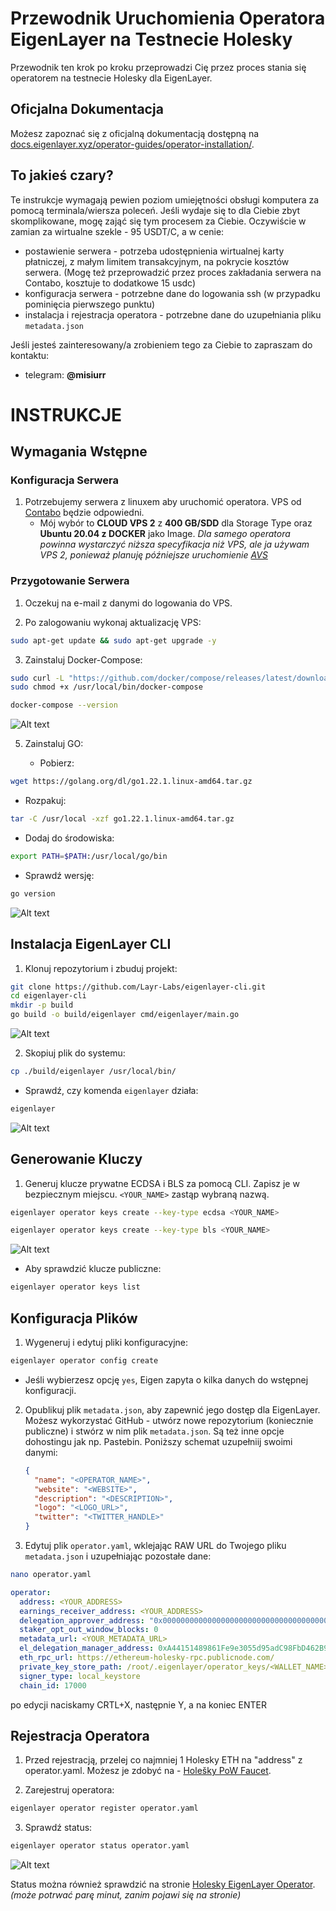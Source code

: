 # Przewodnik Uruchomienia Operatora EigenLayer na Testnecie Holesky

Przewodnik ten krok po kroku przeprowadzi Cię przez proces stania się operatorem na testnecie Holesky dla EigenLayer.

## Oficjalna Dokumentacja

Możesz zapoznać się z oficjalną dokumentacją dostępną na [docs.eigenlayer.xyz/operator-guides/operator-installation/](https://docs.eigenlayer.xyz/operator-guides/operator-installation/).

## To jakieś czary?

Te instrukcje wymagają pewien poziom umiejętności obsługi komputera za pomocą terminala/wiersza poleceń. Jeśli wydaje się to dla Ciebie zbyt skomplikowane, mogę zająć się tym procesem za Ciebie. Oczywiście w zamian za wirtualne szekle - 95 USDT/C, a w cenie:

- postawienie serwera - potrzeba udostępnienia wirtualnej karty płatniczej, z małym limitem transakcyjnym, na pokrycie kosztów serwera. (Mogę też przeprowadzić przez proces zakładania serwera na Contabo, kosztuje to dodatkowe 15 usdc) 
- konfiguracja serwera - potrzebne dane do logowania ssh (w przypadku pominięcia pierwszego punktu)
- instalacja i rejestracja operatora - potrzebne dane do uzupełniania pliku `metadata.json`

Jeśli jesteś zainteresowany/a zrobieniem tego za Ciebie to zapraszam do kontaktu: 
- telegram: **@misiurr**
  
# INSTRUKCJE

## Wymagania Wstępne

### Konfiguracja Serwera

1. Potrzebujemy serwera z linuxem aby uruchomić operatora. VPS od [Contabo](https://contabo.com/en/vps/) będzie odpowiedni.
   - Mój wybór to **CLOUD VPS 2** z **400 GB/SDD** dla Storage Type oraz **Ubuntu 20.04 z DOCKER** jako Image. *Dla samego operatora powinna wystarczyć niższa specyfikacja niż VPS, ale ja używam VPS 2, ponieważ planuję późniejsze uruchomienie [AVS](https://github.com/Layr-Labs/eigenda-operator-setup/blob/master/holesky/README.md)*

### Przygotowanie Serwera

1. Oczekuj na e-mail z danymi do logowania do VPS.

2. Po zalogowaniu wykonaj aktualizację VPS:

```bash
sudo apt-get update && sudo apt-get upgrade -y
```

3. Zainstaluj Docker-Compose:

```bash
sudo curl -L "https://github.com/docker/compose/releases/latest/download/docker-compose-$(uname -s)-$(uname -m)" -o /usr/local/bin/docker-compose
sudo chmod +x /usr/local/bin/docker-compose

docker-compose --version
```
   ![Alt text](imagesh/2.png)


5. Zainstaluj GO:

   - Pobierz:

```bash
wget https://golang.org/dl/go1.22.1.linux-amd64.tar.gz
```

   - Rozpakuj:

```bash
tar -C /usr/local -xzf go1.22.1.linux-amd64.tar.gz
```

   - Dodaj do środowiska:

```bash
export PATH=$PATH:/usr/local/go/bin
```

   - Sprawdź wersję:

```bash
go version
```
   ![Alt text](imagesh/3.png)

## Instalacja EigenLayer CLI

1. Klonuj repozytorium i zbuduj projekt:

```bash
git clone https://github.com/Layr-Labs/eigenlayer-cli.git
cd eigenlayer-cli
mkdir -p build
go build -o build/eigenlayer cmd/eigenlayer/main.go
```
   ![Alt text](images/4.png)


2. Skopiuj plik do systemu:

```bash
cp ./build/eigenlayer /usr/local/bin/
```

   - Sprawdź, czy komenda `eigenlayer` działa:

```bash
eigenlayer
```
   ![Alt text](imagesh/5.png)
   
## Generowanie Kluczy

1. Generuj klucze prywatne ECDSA i BLS za pomocą CLI. Zapisz je w bezpiecznym miejscu. `<YOUR_NAME>` zastąp wybraną nazwą.

```bash
eigenlayer operator keys create --key-type ecdsa <YOUR_NAME>
```


```bash
eigenlayer operator keys create --key-type bls <YOUR_NAME>
```
   ![Alt text](imagesh/6.png)

   - Aby sprawdzić klucze publiczne:

```bash
eigenlayer operator keys list
```

## Konfiguracja Plików

1. Wygeneruj i edytuj pliki konfiguracyjne:
```bash
eigenlayer operator config create
```

   - Jeśli wybierzesz opcję `yes`, Eigen zapyta o kilka danych do wstępnej konfiguracji.

2. Opublikuj plik `metadata.json`, aby zapewnić jego dostęp dla EigenLayer. Możesz wykorzystać GitHub - utwórz nowe repozytorium (koniecznie publiczne) i stwórz w nim plik `metadata.json`. Są też inne opcje dohostingu jak np. Pastebin. Poniższy schemat uzupełniij swoimi danymi:

   ```json
   {
     "name": "<OPERATOR_NAME>",
     "website": "<WEBSITE>",
     "description": "<DESCRIPTION>",
     "logo": "<LOGO_URL>",
     "twitter": "<TWITTER_HANDLE>"
   }
   ```

3. Edytuj plik `operator.yaml`, wklejając RAW URL do Twojego pliku `metadata.json` i uzupełniając pozostałe dane:

```bash
nano operator.yaml
```


   ```yaml
   operator:
     address: <YOUR_ADDRESS>
     earnings_receiver_address: <YOUR_ADDRESS>
     delegation_approver_address: "0x0000000000000000000000000000000000000000"
     staker_opt_out_window_blocks: 0
     metadata_url: <YOUR_METADATA_URL>
     el_delegation_manager_address: 0xA44151489861Fe9e3055d95adC98FbD462B948e7
     eth_rpc_url: https://ethereum-holesky-rpc.publicnode.com/
     private_key_store_path: /root/.eigenlayer/operator_keys/<WALLET_NAME>.ecdsa.key.json
     signer_type: local_keystore
     chain_id: 17000
   ```
   
po edycji naciskamy CRTL+X, następnie Y, a na koniec ENTER

## Rejestracja Operatora

1. Przed rejestracją, przelej co najmniej 1 Holesky ETH na "address" z operator.yaml. Możesz je zdobyć na - [Holešky PoW Faucet](https://holesky-faucet.pk910.de/).

3. Zarejestruj operatora:

```bash
eigenlayer operator register operator.yaml
```

3. Sprawdź status:

```bash
eigenlayer operator status operator.yaml
```

   ![Alt text](imagesh/7.png)

   Status można również sprawdzić na stronie [Holesky EigenLayer Operator](https://holesky.eigenlayer.xyz/operator). *(może potrwać parę minut, zanim pojawi się na stronie)*

